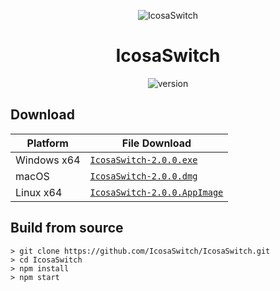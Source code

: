 <p align="center"><img src="https://github.com/Pharuxtan/IcosaSwitch/raw/master/icosaswitch.png" alt="IcosaSwitch"></p>

<h1 align="center">IcosaSwitch</h1>

<p align="center">
  <img src="https://img.shields.io/badge/Version-2.0.0-%23e60012?style=for-the-badge" alt="version">
</p>

## Download

| Platform | File Download |
| -------- | ---- |
| Windows x64 | [`IcosaSwitch-2.0.0.exe`](https://github.com/Pharuxtan/IcosaSwitch/releases/download/v2.0.0/IcosaSwitch-2.0.0.exe) |
| macOS | [`IcosaSwitch-2.0.0.dmg`](https://github.com/Pharuxtan/IcosaSwitch/releases/download/v2.0.0/IcosaSwitch-2.0.0.dmg) |
| Linux x64 | [`IcosaSwitch-2.0.0.AppImage`](https://github.com/Pharuxtan/IcosaSwitch/releases/download/v2.0.0/IcosaSwitch-2.0.0.AppImage) |

## Build from source

```console
> git clone https://github.com/IcosaSwitch/IcosaSwitch.git
> cd IcosaSwitch
> npm install
> npm start
```

